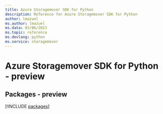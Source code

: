 ```yaml
---
title: Azure Storagemover SDK for Python
description: Reference for Azure Storagemover SDK for Python
author: lmazuel
ms.author: lmazuel
ms.data: 03/06/2023
ms.topic: reference
ms.devlang: python
ms.service: storagemover
---
```

# Azure Storagemover SDK for Python - preview
## Packages - preview
[!INCLUDE [packages](storagemover-index.md)]